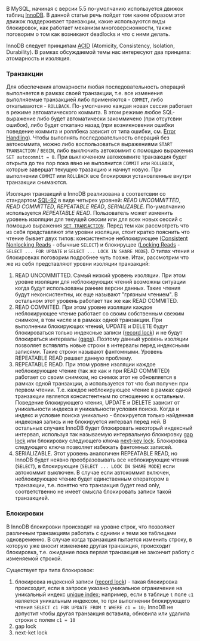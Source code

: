 В MySQL, начиная с версии 5.5 по-умолчанию используется движок таблиц [InnoDB](http://dev.mysql.com/doc/refman/5.7/en/innodb-storage-engine.html). В данной статье речь пойдет том каким образом этот движок поддерживает транзакции, какие используются виды блокировок, как работает механизм многоверсионности, также поговорим о том как возникают deadlocks и что с ними делать.

InnoDB следует принципам [ACID](http://dev.mysql.com/doc/refman/5.7/en/mysql-acid.html) (Atomicity, Consistency, Isolation, Durability). В рамках обсуждаемой темы нас интересуют два принципа: атомарность и изоляция.
### Транзакции
Для обеспечения атомарности любая последовательность операций выполняется в рамках своей транзакции, т.е. все изменения выполняемые транзакцией либо применяются - `COMMIT`, либо откатываются - `ROLLBACK`. По-умолчанию каждая новая сессия работает в режиме автоматического коммита. В этом режиме любое SQL-выражение либо будет автоматически закоммичено (при отсутсвии ошибок), либо будет откатано назад (при возникновении ошибки поведение коммита и роллбека зависит от типа ошибки, см. [Error Handling](http://dev.mysql.com/doc/refman/5.7/en/innodb-error-handling.html)). Чтобы выполнять последовательность операций без автокоммита, можно либо воспользоваться выражениями `START TRANSACTION` / `BEGIN`, либо выключить автокоммит с помощью выражения `SET autocommit = 0`. При выключенном автокоммите транзакция будет открыта до тех пор пока явно не выполнится `COMMIT` или `ROLLBACK`, которые завершат текущую тразакцию и начнут новую. При выполнении `COMMIT` или `ROLLBACK` все блокировки установленные внутри транзакции снимаются.

Изоляция транзакций в InnoDB реализована в соответсвии со стандартом [SQL-92](http://www.contrib.andrew.cmu.edu/~shadow/sql/sql1992.txt) в виде четырех уровней: *READ UNCOMMITTED*, *READ COMMITTED*, *REPEATABLE READ*, *SERIALIZABLE*. По-умолчанию используется *REPEATABLE READ*. Пользователь может изменить уровень изоляции для текущей сессии или для всех новых сессий с помощью выражения [`SET TRANSACTION`](http://dev.mysql.com/doc/refman/5.7/en/set-transaction.html). Перед тем как рассмотреть что из себя представляют эти уровни изоляции, стоит кратко пояснить что чтение бывает двух типов: консистентное неблокирующее ([Consistent Nonlocking Reads](http://dev.mysql.com/doc/refman/5.7/en/innodb-consistent-read.html) - обычные `SELECT`) и блокирущее ([Locking Reads](http://dev.mysql.com/doc/refman/5.7/en/innodb-locking-reads.html) - `SELECT ... FOR UPDATE` и `SELECT ... LOCK IN SHARE MODE`). О типах чтения и блокировках поговорим подробнее чуть позже. Итак, рассмотрим что же из себя представляют уровни изоляции транзакций:

1. READ UNCOMMITTED. Самый низкий уровень изоляции. При этом уровне изоляции для неблокирующих чтений возможны ситуации когда будут использованы ранние версии данных. Такие чтения будут неконсистентны, их еще называют "грязным чтением". В остальном этот уровень работает так же как READ COMMITED.
2. READ COMMITED. При этом уровне изоляции каждое неблокирующее чтение работает со своим собственным свежим снимком, в том числе и в рамках одной транзакции. При выполнении блокирующих чтений, UPDATE и DELETE будут блокироваться только индексные записи ([record lock](http://dev.mysql.com/doc/refman/5.7/en/glossary.html#glos_record_lock)) и не будут блокираться интервалы ([gaps](http://dev.mysql.com/doc/refman/5.7/en/glossary.html#glos_gap)). Поэтому данный уровень изоляции позволяет встявлять новые строки в интервалы перед индексными записями. Такие строки называют фантомными. Уровень REPEATABLE READ решает данную проблему.
3. REPEATABLE READ. При этом уровне изоляции каждое неблокирующие чтение (так же как и при READ COMMITED) работает со своим снимком, но снимок этот не обновляется в рамках одной транзакции, а используется тот что был получен при первом чтении. Т.е. каждое неблокирующее чтение в рамках одной транзакции является консистентным по отношению к остальным. Поведение блокирующего чтения, UPDATE и DELETE зависит от уникальности индекса и уникальности условия поиска. Когда и индекс и условие поиска уникально - блокируется только найденная индексная запись и не блокируется интервал перед ней. В остальных случаях InnoDB будет блокировать некоторый индексный интервал, используя так называемую интервальную блокировку [gap lock](http://dev.mysql.com/doc/refman/5.7/en/glossary.html#glos_gap_lock) или блокировку следующего ключа [next-key lock](http://dev.mysql.com/doc/refman/5.7/en/glossary.html#glos_next_key_lock). Блокировка следующего ключа позволяет избежать фантомных записей.
4. SERIALIZABLE. Этот уровень аналогичен REPEATABLE READ, но InnoDB будет неявно преобразовывать все неблокирующие чтения (`SELECT`), в блокирующие (`SELECT ... LOCK IN SHARE MODE`) если автокоммит выключен. В случае если автокоммит включен, неблокирующее чтение будет единственным оператором в транзакции, т.е. понятно что транзакция будет read only, соответственно не имеет смысла блокировать записи такой транзакцией.

### Блокировки
В InnoDB блокировки происходят на уровне строк, что позволяет различным транзакциям работать с одними и теми же таблицами одновременно. В случае когда транзакция пытается изменить строку, в которую уже вносит изменение другая транзакция, происходит блокировка, т.е. ожидание пока первая транзакция не закончит работу с изменяемой строкой.

Существует три типа блокировок:

1. блокировка индексной записи ([record lock](http://dev.mysql.com/doc/refman/5.7/en/glossary.html#glos_record_lock)) - такая блокировка происходит, если в запросе указано уникальное ограничение на уникальный индекс [unique index](http://dev.mysql.com/doc/refman/5.7/en/glossary.html#glos_unique_index); например, если в таблице `t` поле `c1` является уникальным индексом, то при выполнении блокирующего чтения `SELECT c1 FOR UPDATE FROM t WHERE c1 = 10;` InnoDB не допустит чтобы другая транзакция вставила, обновила или удалила строки с полем `с1 = 10`
2. gap lock
3. next-ket lock
